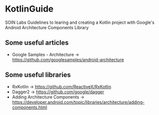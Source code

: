 # KotlinGuide
SOIN Labs Guidelines to learing and creating a Kotlin project with Google's Android Architecture Components Library

## Some useful articles
- Google Samples - Architecture -> https://github.com/googlesamples/android-architecture

## Some useful libraries
- RxKotlin -> https://github.com/ReactiveX/RxKotlin
- Dagger2 -> https://github.com/google/dagger
- Adding Architecture Components -> https://developer.android.com/topic/libraries/architecture/adding-components.html
